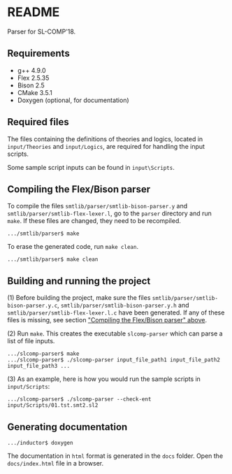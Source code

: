 # README #

Parser for SL-COMP'18.

## Requirements ##
 - g++ 4.9.0
 - Flex 2.5.35
 - Bison 2.5
 - CMake 3.5.1
 - Doxygen (optional, for documentation)

## Required files ##
The files containing the definitions of theories and logics, located in `input/Theories` and `input/Logics`, are required for handling the input scripts.

Some sample script inputs can be found in `input\Scripts`.

## Compiling the Flex/Bison parser ##
To compile the files `smtlib/parser/smtlib-bison-parser.y` and `smtlib/parser/smtlib-flex-lexer.l`, go to the `parser` directory and run `make`. If these files are changed, they need to be recompiled.
```
.../smtlib/parser$ make
```
To erase the generated code, run `make clean`.
```
.../smtlib/parser$ make clean
```

## Building and running the project ##
(1) Before building the project, make sure the files `smtlib/parser/smtlib-bison-parser.y.c`, `smtlib/parser/smtlib-bison-parser.y.h` and `smtlib/parser/smtlib-flex-lexer.l.c` have been generated. If any of these files is missing, see section ["Compiling the Flex/Bison parser" above](https://github.com/cristina-serban/inductor/blob/master/README.md#compiling-the-parser).

(2) Run `make`. This creates the executable `slcomp-parser` which can parse a list of file inputs.
```
.../slcomp-parser$ make
.../slcomp-parser$ ./slcomp-parser input_file_path1 input_file_path2 input_file_path3 ...
```

(3) As an example, here is how you would run the sample scripts in `input/Scripts`:
```
.../slcomp-parser$ ./slcomp-parser --check-ent input/Scripts/01.tst.smt2.sl2
```

## Generating documentation ##
```
.../inductor$ doxygen
```
The documentation in `html` format is generated in the `docs` folder. Open the `docs/index.html` file in a browser.
